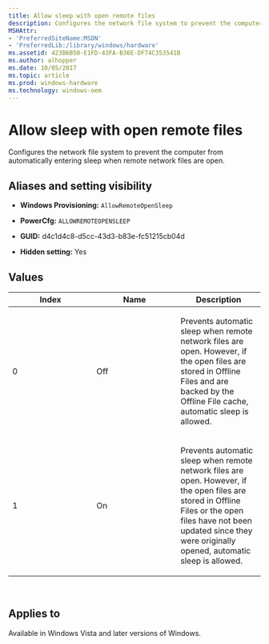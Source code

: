 ```yaml
---
title: Allow sleep with open remote files
description: Configures the network file system to prevent the computer from automatically entering sleep when remote network files are open.
MSHAttr:
- 'PreferredSiteName:MSDN'
- 'PreferredLib:/library/windows/hardware'
ms.assetid: 423B6B50-E1FD-43FA-B36E-DF74C353541B
ms.author: alhopper
ms.date: 10/05/2017
ms.topic: article
ms.prod: windows-hardware
ms.technology: windows-oem
---
```


# Allow sleep with open remote files


Configures the network file system to prevent the computer from automatically entering sleep when remote network files are open.

## <span id="Aliases_and_setting_visibility"></span><span id="aliases_and_setting_visibility"></span><span id="ALIASES_AND_SETTING_VISIBILITY"></span>Aliases and setting visibility


-   **Windows Provisioning:** `AllowRemoteOpenSleep`

-   **PowerCfg:** `ALLOWREMOTEOPENSLEEP`

-   **GUID:** d4c1d4c8-d5cc-43d3-b83e-fc51215cb04d

-   **Hidden setting:** Yes

## <span id="Values"></span><span id="values"></span><span id="VALUES"></span>Values


<table>
<colgroup>
<col width="33%" />
<col width="33%" />
<col width="33%" />
</colgroup>
<thead>
<tr class="header">
<th>Index</th>
<th>Name</th>
<th>Description</th>
</tr>
</thead>
<tbody>
<tr class="odd">
<td><p>0</p></td>
<td><p>Off</p></td>
<td><p>Prevents automatic sleep when remote network files are open. However, if the open files are stored in Offline Files and are backed by the Offline File cache, automatic sleep is allowed.</p></td>
</tr>
<tr class="even">
<td><p>1</p></td>
<td><p>On</p></td>
<td><p>Prevents automatic sleep when remote network files are open. However, if the open files are stored in Offline Files or the open files have not been updated since they were originally opened, automatic sleep is allowed.</p></td>
</tr>
</tbody>
</table>

 

## <span id="Applies_to"></span><span id="applies_to"></span><span id="APPLIES_TO"></span>Applies to


Available in Windows Vista and later versions of Windows.